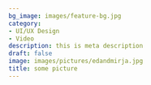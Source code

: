 ```yaml
---
bg_image: images/feature-bg.jpg
category:
- UI/UX Design
- Video
description: this is meta description
draft: false
image: images/pictures/edandmirja.jpg
title: some picture
---
```


